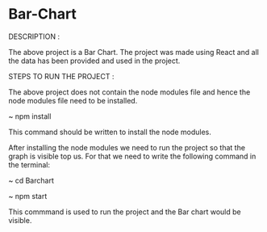 # Bar-Chart

DESCRIPTION :

The above project is a Bar Chart. The project was made using React and all the data has been provided and used in the project.




STEPS TO RUN THE PROJECT :

The above project does not contain the node modules file and hence the node modules file need to be installed.

~ npm install 

This command should be written to install the node modules.



After installing the node modules we need to run the project so that the graph is visible top us. For that we need to write the following command in the terminal:

~ cd Barchart

~ npm start

This commmand is used to run the project and the Bar chart would be visible.
